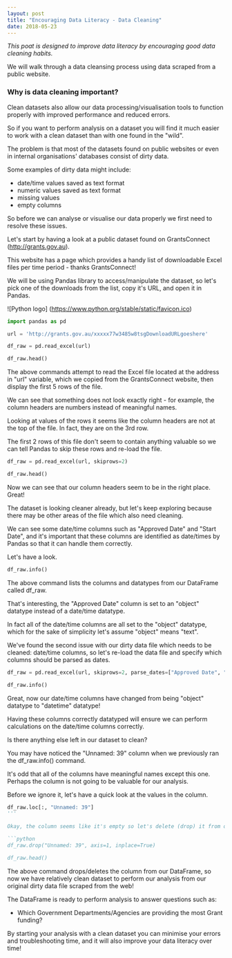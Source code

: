 ```yaml
---
layout: post
title: "Encouraging Data Literacy - Data Cleaning"
date: 2018-05-23
---
```


*This poat is designed to improve data literacy by encouraging good data cleaning habits.*

We will walk through a data cleansing process using data scraped from a public website.

### Why is data cleaning important?

Clean datasets also allow our data processing/visualisation tools to function properly with improved performance and reduced errors.

So if you want to perform analysis on a dataset you will find it much easier to work with a clean dataset than with one found in the "wild".
 
The problem is that most of the datasets found on public websites or even in internal organisations' databases consist of dirty data.

Some examples of dirty data might include:

- date/time values saved as text format
- numeric values saved as text format
- missing values
- empty columns

So before we can analyse or visualise our data properly we first need to resolve these issues.

Let's start by having a look at a public dataset found on GrantsConnect (http://grants.gov.au).

This website has a page which provides a handy list of downloadable Excel files per time period - thanks GrantsConnect!

We will be using Pandas library to access/manipulate the dataset, so let's pick one of the downloads from the list, copy it's URL, and open it in Pandas.

![Python logo]
(https://www.python.org/stable/static/favicon.ico)
~~~ python
import pandas as pd

url = 'http://grants.gov.au/xxxxx77w3485w8tsgDownloadURLgoeshere'

df_raw = pd.read_excel(url)

df_raw.head()
~~~

The above commands attempt to read the Excel file located at the address in "url" variable, which we copied from the GrantsConnect website, then display the first 5 rows of the file.

We can see that something does not look exactly right - for example, the column headers are numbers instead of meaningful names.

Looking at values of the rows it seems like the column headers are not at the top of the file. In fact, they are on the 3rd row.

The first 2 rows of this file don't seem to contain anything valuable so we can tell Pandas to skip these rows and re-load the file.

```python
df_raw = pd.read_excel(url, skiprows=2)

df_raw.head()
```

Now we can see that our column headers seem to be in the right place. Great!

The dataset is looking cleaner already, but let's keep exploring because there may be other areas of the file which also need cleaning.

We can see some date/time columns such as "Approved Date" and "Start Date", and it's important that these columns are identified as date/times by Pandas so that it can handle them correctly.

Let's have a look.

```python
df_raw.info()
```

The above command lists the columns and datatypes from our DataFrame called df_raw.

That's interesting, the "Approved Date" column is set to an "object" datatype instead of a date/time datatype.

In fact all of the date/time columns are all set to the "object" datatype, which for the sake of simplicity let's assume "object" means "text".

We've found the second issue with our dirty data file which needs to be cleaned: date/time columns, so let's re-load the data file and specify which columns should be parsed as dates.

```python
df_raw = pd.read_excel(url, skiprows=2, parse_dates=["Approved Date", "Start Date"])

df_raw.info()
```

Great, now our date/time columns have changed from being "object" datatype to "datetime" datatype!

Having these columns correctly datatyped will ensure we can perform calculations on the date/time columns correctly.

Is there anything else left in our dataset to clean?

You may have noticed the "Unnamed: 39" column when we previously ran the df_raw.info() command.

It's odd that all of the columns have meaningful names except this one. Perhaps the column is not going to be valuable for our analysis.

Before we ignore it, let's have a quick look at the values in the column.

```python
df_raw.loc[:, "Unnamed: 39"]
'''
 
Okay, the column seems like it's empty so let's delete (drop) it from our dataset.

```python
df_raw.drop("Unnamed: 39", axis=1, inplace=True)

df_raw.head()
```

The above command drops/deletes the column from our DataFrame, so now we have relatively clean dataset to perform our analysis from our original dirty data file scraped from the web!

The DataFrame is ready to perform analysis to answer questions such as:

- Which Government Departments/Agencies are providing the most Grant funding?

By starting your analysis with a clean dataset you can minimise your errors and troubleshooting time, and it will also improve your data literacy over time!


 

 
